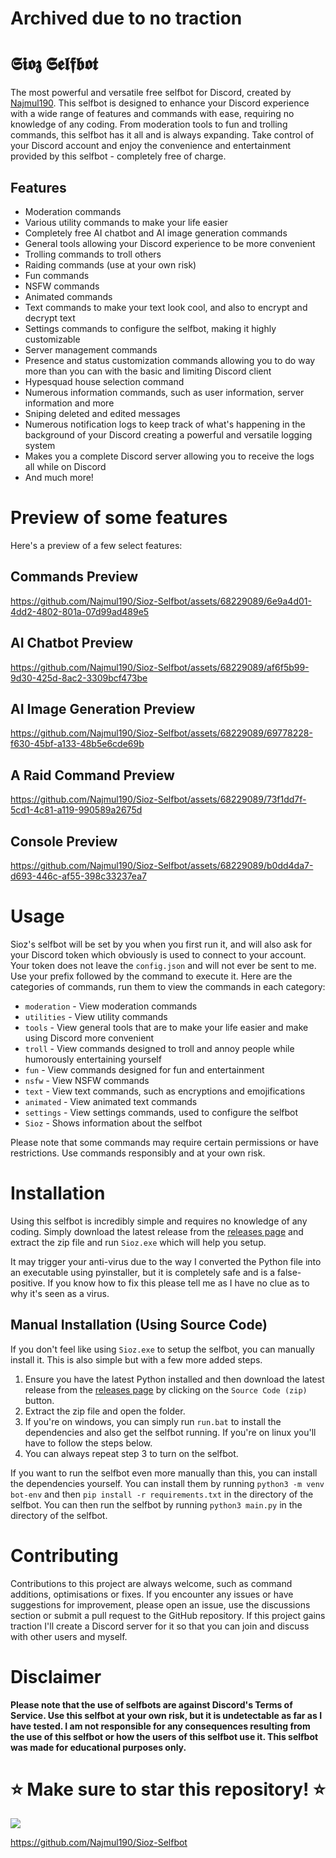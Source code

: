 # Archived due to no traction



# 𝕾𝖎𝖔𝖟 𝕾𝖊𝖑𝖋𝖇𝖔𝖙

The most powerful and versatile free selfbot for Discord, created by [Najmul190](https://github.com/Najmul190). This selfbot is designed to enhance your Discord experience with a wide range of features and commands with ease, requiring no knowledge of any coding. From moderation tools to fun and trolling commands, this selfbot has it all and is always expanding. Take control of your Discord account and enjoy the convenience and entertainment provided by this selfbot - completely free of charge.

## Features

- Moderation commands
- Various utility commands to make your life easier
- Completely free AI chatbot and AI image generation commands
- General tools allowing your Discord experience to be more convenient
- Trolling commands to troll others
- Raiding commands (use at your own risk)
- Fun commands
- NSFW commands
- Animated commands
- Text commands to make your text look cool, and also to encrypt and decrypt text
- Settings commands to configure the selfbot, making it highly customizable
- Server management commands
- Presence and status customization commands allowing you to do way more than you can with the basic and limiting Discord client
- Hypesquad house selection command
- Numerous information commands, such as user information, server information and more
- Sniping deleted and edited messages
- Numerous notification logs to keep track of what's happening in the background of your Discord creating a powerful and versatile logging system
- Makes you a complete Discord server allowing you to receive the logs all while on Discord
- And much more!

# Preview of some features

Here's a preview of a few select features:

## Commands Preview

https://github.com/Najmul190/Sioz-Selfbot/assets/68229089/6e9a4d01-4dd2-4802-801a-07d99ad489e5

## AI Chatbot Preview

https://github.com/Najmul190/Sioz-Selfbot/assets/68229089/af6f5b99-9d30-425d-8ac2-3309bcf473be

## AI Image Generation Preview

https://github.com/Najmul190/Sioz-Selfbot/assets/68229089/69778228-f630-45bf-a133-48b5e6cde69b

## A Raid Command Preview

https://github.com/Najmul190/Sioz-Selfbot/assets/68229089/73f1dd7f-5cd1-4c81-a119-990589a2675d

## Console Preview

https://github.com/Najmul190/Sioz-Selfbot/assets/68229089/b0dd4da7-d693-446c-af55-398c33237ea7

# Usage

Sioz's selfbot will be set by you when you first run it, and will also ask for your Discord token which obviously is used to connect to your account. Your token does not leave the `config.json` and will not ever be sent to me. Use your prefix followed by the command to execute it. Here are the categories of commands, run them to view the commands in each category:

- `moderation` - View moderation commands
- `utilities` - View utility commands
- `tools` - View general tools that are to make your life easier and make using Discord more convenient
- `troll` - View commands designed to troll and annoy people while humorously entertaining yourself
- `fun` - View commands designed for fun and entertainment
- `nsfw` - View NSFW commands
- `text` - View text commands, such as encryptions and emojifications
- `animated` - View animated text commands
- `settings` - View settings commands, used to configure the selfbot
- `Sioz` - Shows information about the selfbot

Please note that some commands may require certain permissions or have restrictions. Use commands responsibly and at your own risk.

# Installation

Using this selfbot is incredibly simple and requires no knowledge of any coding. Simply download the latest release from the [releases page](https://github.com/Najmul190/Sioz-Selfbot/releases/) and extract the zip file and run `Sioz.exe` which will help you setup.

It may trigger your anti-virus due to the way I converted the Python file into an executable using pyinstaller, but it is completely safe and is a false-positive. If you know how to fix this please tell me as I have no clue as to why it's seen as a virus.

## Manual Installation (Using Source Code)

If you don't feel like using `Sioz.exe` to setup the selfbot, you can manually install it. This is also simple but with a few more added steps.

1. Ensure you have the latest Python installed and then download the latest release from the [releases page](https://github.com/Najmul190/Sioz-Selfbot/releases/) by clicking on the `Source Code (zip)` button.
2. Extract the zip file and open the folder.
3. If you're on windows, you can simply run `run.bat` to install the dependencies and also get the selfbot running. If you're on linux you'll have to follow the steps below.
4. You can always repeat step 3 to turn on the selfbot.

If you want to run the selfbot even more manually than this, you can install the dependencies yourself. You can install them by running `python3 -m venv bot-env` and then `pip install -r requirements.txt` in the directory of the selfbot. You can then run the selfbot by running `python3 main.py` in the directory of the selfbot.

# Contributing

Contributions to this project are always welcome, such as command additions, optimisations or fixes. If you encounter any issues or have suggestions for improvement, please open an issue, use the discussions section or submit a pull request to the GitHub repository. If this project gains traction I'll create a Discord server for it so that you can join and discuss with other users and myself.

# **Disclaimer**

**Please note that the use of selfbots are against Discord's Terms of Service. Use this selfbot at your own risk, but it is undetectable as far as I have tested. I am not responsible for any consequences resulting from the use of this selfbot or how the users of this selfbot use it. This selfbot was made for educational purposes only.**

# ⭐ **Make sure to star this repository!** ⭐

<img style="vertical-align: top;" src="https://discord.c99.nl/widget/theme-4/451627446941515817.png"/>

https://github.com/Najmul190/Sioz-Selfbot
